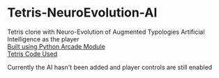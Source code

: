 # Tetris-NeuroEvolution-AI
Tetris clone with Neuro-Evolution of Augmented Typologies Artificial Intelligence as the player<br>
<a href="http://arcade.academy/index.html">Built using Python Arcade Module</a><br>
<a href="http://arcade.academy/examples/tetris.html#tetris">Tetris Code Used</a>

Currently the AI hasn't been added and player controls are still enabled
